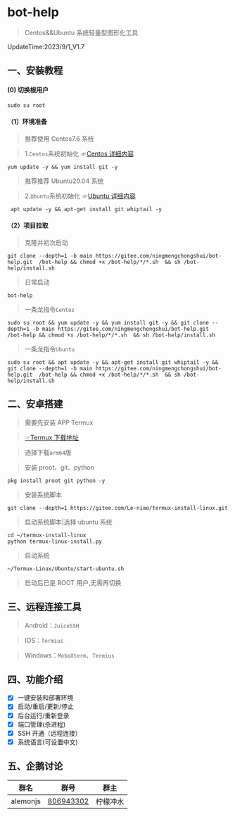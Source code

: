 # bot-help

> Centos&&Ubuntu 系统轻量型图形化工具

UpdateTime:2023/9/1_V1.7

## 一、安装教程

####  (0) 切换根用户
```
sudo su root
```

#### （1）环境准备

> 推荐使用 Centos7.6 系统

> 1.`Centos`系统初始化 ☞[Centos 详细内容](./centos/README.md)


```shell
yum update -y && yum install git -y
```

> 推荐推荐 Ubuntu20.04 系统

> 2.`Ubuntu`系统初始化 ☞[Ubuntu 详细内容](./ubuntu/README.md)

```shell
 apt update -y && apt-get install git whiptail -y
```

#### （2）项目拉取

> 克隆并初次启动

```shell
git clone --depth=1 -b main https://gitee.com/ningmengchongshui/bot-help.git  /bot-help && chmod +x /bot-help/*/*.sh  && sh /bot-help/install.sh
```

> 日常启动

```shell
bot-help
```

> 一条龙指令`Centos`

```
sudo su root && yum update -y && yum install git -y && git clone --depth=1 -b main https://gitee.com/ningmengchongshui/bot-help.git  /bot-help && chmod +x /bot-help/*/*.sh  && sh /bot-help/install.sh
```

> 一条龙指令`Ubuntu`


```
sudo su root && apt update -y && apt-get install git whiptail -y && git clone --depth=1 -b main https://gitee.com/ningmengchongshui/bot-help.git  /bot-help && chmod +x /bot-help/*/*.sh  && sh /bot-help/install.sh
```

## 二、安卓搭建

> 需要先安装 APP Termux 

> [☞Termux 下载地址](https://github.com/termux/termux-app/releases)

> 选择下载`arm64`版

> 安装 proot、git、python

```shell
pkg install proot git python -y
```

> 安装系统脚本

```shell
git clone --depth=1 https://gitee.com/Le-niao/termux-install-linux.git
```

> 启动系统脚本|选择 ubuntu 系统

```shell
cd ~/termux-install-linux
python termux-linux-install.py
```

> 启动系统

```shell
~/Termux-Linux/Ubuntu/start-ubuntu.sh
```

> 启动后已是 ROOT 用户,无需再切换

## 三、远程连接工具

> Android：`JuiceSSH`

> IOS：`Termius`

> Windows：`MobaXterm`、`Termius`

## 四、功能介绍

- [x] 一键安装和部署环境
- [x] 启动/重启/更新/停止
- [x] 后台运行/重新登录
- [x] 端口管理(杀进程)
- [x] SSH 开通（远程连接）
- [x] 系统语言(可设置中文)

## 五、企鹅讨论

|    群名    |                        群号                         |   群主   |
| :--------: | :-------------------------------------------------: | :------: |
| alemonjs | [806943302](https://jq.qq.com/?_wv=1027&k=AZ3Iigpq) | 柠檬冲水 |
